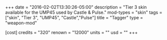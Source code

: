 +++
date = "2016-02-02T13:30:26-05:00"
description = "Tier 3 skin available for the UMP45 used by Castle & Pulse."
mod-types = "skin"
tags = ["skin", "Tier 3", "UMP45", "Castle","Pulse"]
title = "Tagger"
type = "weapon-mod"

[cost]
  credits = "320"
  renown = "12000"
  units = ""
  usd = ""
+++

